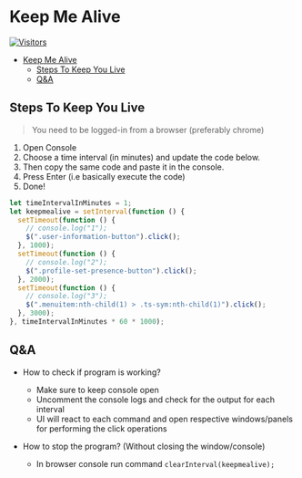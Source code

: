 # Keep Me Alive

[![Visitors](https://api.visitorbadge.io/api/visitors?path=aasisodiya.nodejs.keepmealive&labelColor=%23ffa500&countColor=%23263759&labelStyle=upper)](https://visitorbadge.io/status?path=aasisodiya.nodejs.keepmealive)

- [Keep Me Alive](#keep-me-alive)
  - [Steps To Keep You Live](#steps-to-keep-you-live)
  - [Q&A](#qa)

## Steps To Keep You Live

> You need to be logged-in from a browser (preferably chrome)

1. Open Console
2. Choose a time interval (in minutes) and update the code below.
3. Then copy the same code and paste it in the console.
4. Press Enter (i.e basically execute the code)
5. Done!

```js
let timeIntervalInMinutes = 1;
let keepmealive = setInterval(function () {
  setTimeout(function () {
    // console.log("1");
    $(".user-information-button").click();
  }, 1000);
  setTimeout(function () {
    // console.log("2");
    $(".profile-set-presence-button").click();
  }, 2000);
  setTimeout(function () {
    // console.log("3");
    $(".menuitem:nth-child(1) > .ts-sym:nth-child(1)").click();
  }, 3000);
}, timeIntervalInMinutes * 60 * 1000);
```

## Q&A

- How to check if program is working?

  - Make sure to keep console open
  - Uncomment the console logs and check for the output for each interval
  - UI will react to each command and open respective windows/panels for performing the click operations

- How to stop the program? (Without closing the window/console)
  - In browser console run command `clearInterval(keepmealive);`
